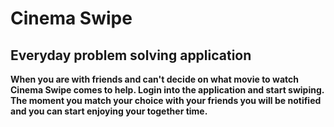 # Cinema Swipe

Everyday problem solving application
---

__When you are with friends and can't decide on what movie to watch Cinema Swipe comes to help. 
Login into the application and start swiping. The moment you match your choice with your friends you will be notified and you can start enjoying your together time.__

